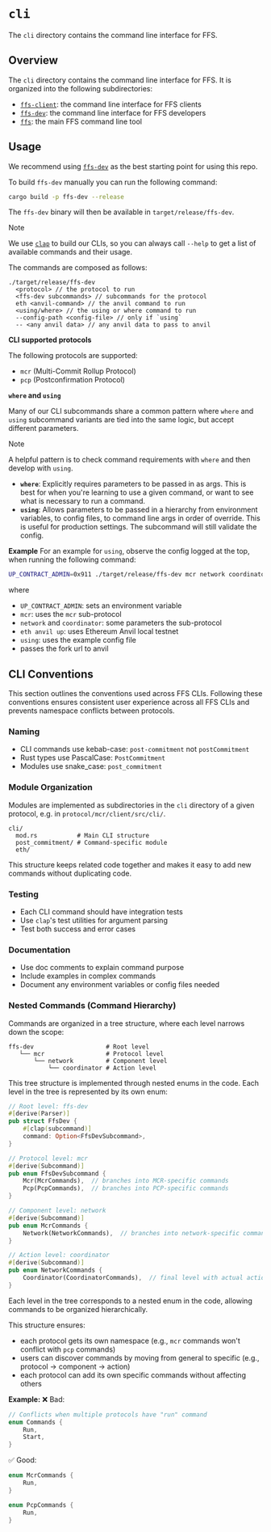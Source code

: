 # `cli`

The `cli` directory contains the command line interface for FFS.

## Overview

The `cli` directory contains the command line interface for FFS. It is organized into the following subdirectories:

- [`ffs-client`](./ffs-client/README.md): the command line interface for FFS clients
- [`ffs-dev`](./ffs-dev/README.md): the command line interface for FFS developers
- [`ffs`](./ffs/README.md): the main FFS command line tool

## Usage

We recommend using [`ffs-dev`](sdk/cli/ffs-dev/README.md) as the best starting point for using this repo.

To build `ffs-dev` manually you can run the following command:

```bash
cargo build -p ffs-dev --release
```

The `ffs-dev` binary will then be available in `target/release/ffs-dev`.

> [!NOTE]
> We use [`clap`](https://docs.rs/clap/latest/clap/) to build our CLIs, so you can always call `--help` to get a list of available commands and their usage.

The commands are composed as follows:

```
./target/release/ffs-dev 
  <protocol> // the protocol to run
  <ffs-dev subcommands> // subcommands for the protocol
  eth <anvil-command> // the anvil command to run
  <using/where> // the using or where command to run
  --config-path <config-file> // only if `using` 
  -- <any anvil data> // any anvil data to pass to anvil
```

**CLI supported protocols**

The following protocols are supported:

- `mcr` (Multi-Commit Rollup Protocol)
- `pcp` (Postconfirmation Protocol)

**`where` and `using`**

Many of our CLI subcommands share a common pattern where `where` and `using` subcommand variants are tied into the same logic, but accept different parameters.

> [!NOTE]
> A helpful pattern is to check command requirements with `where` and then develop with `using`.

- **`where`**: Explicitly requires parameters to be passed in as args. This is best for when you're learning to use a given command, or want to see what is necessary to run a command.
- **`using`**: Allows parameters to be passed in a hierarchy from environment variables, to config files, to command line args in order of override. This is useful for production settings. The subcommand will still validate the config.

**Example**
For an example for `using`, observe the config logged at the top, when running the following command:

```bash
UP_CONTRACT_ADMIN=0x911 ./target/release/ffs-dev mcr network coordinator eth anvil up using --config-path ./example/using.json -- --fork-url http://localhost:8545
```

where

- `UP_CONTRACT_ADMIN`: sets an environment variable
- `mcr`: uses the `mcr` sub-protocol
- `network` and `coordinator`: some parameters the sub-protocol
- `eth anvil up`: uses Ethereum Anvil local testnet
- `using`: uses the example config file
- passes the fork url to anvil

## CLI Conventions

This section outlines the conventions used across FFS CLIs. Following these conventions ensures consistent user experience across all FFS CLIs and prevents namespace conflicts between protocols.

### Naming

- CLI commands use kebab-case: `post-commitment` not `postCommitment`
- Rust types use PascalCase: `PostCommitment`
- Modules use snake_case: `post_commitment`

### Module Organization

Modules are implemented as subdirectories in the `cli` directory of a given protocol, e.g. in `protocol/mcr/client/src/cli/`.

```
cli/
  mod.rs           # Main CLI structure
  post_commitment/ # Command-specific module
  eth/
```

This structure keeps related code together and makes it easy to add new commands without duplicating code.

### Testing

- Each CLI command should have integration tests
- Use `clap`'s test utilities for argument parsing
- Test both success and error cases

### Documentation

- Use doc comments to explain command purpose
- Include examples in complex commands
- Document any environment variables or config files needed

### Nested Commands (Command Hierarchy)

Commands are organized in a tree structure, where each level narrows down the scope:

```
ffs-dev                    # Root level
   └── mcr                 # Protocol level
       └── network         # Component level
           └── coordinator # Action level
```

This tree structure is implemented through nested enums in the code. Each level in the tree is represented by its own enum:

```rust
// Root level: ffs-dev
#[derive(Parser)]
pub struct FfsDev {
    #[clap(subcommand)]
    command: Option<FfsDevSubcommand>,
}

// Protocol level: mcr
#[derive(Subcommand)]
pub enum FfsDevSubcommand {
    Mcr(McrCommands),  // branches into MCR-specific commands
    Pcp(PcpCommands),  // branches into PCP-specific commands
}

// Component level: network
#[derive(Subcommand)]
pub enum McrCommands {
    Network(NetworkCommands),  // branches into network-specific commands
}

// Action level: coordinator
#[derive(Subcommand)]
pub enum NetworkCommands {
    Coordinator(CoordinatorCommands),  // final level with actual actions
}
```

Each level in the tree corresponds to a nested enum in the code, allowing commands to be organized hierarchically.

This structure ensures:

- each protocol gets its own namespace (e.g., `mcr` commands won't conflict with `pcp` commands)
- users can discover commands by moving from general to specific (e.g., protocol → component → action)
- each protocol can add its own specific commands without affecting others

**Example:**
❌ Bad:

```rust
// Conflicts when multiple protocols have "run" command
enum Commands {
    Run,
    Start,
}
```

✅ Good:

```rust
enum McrCommands {
    Run,
}

enum PcpCommands {
    Run,
}
```
